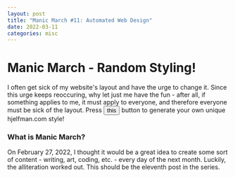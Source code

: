 ```yaml
---
layout: post
title: "Manic March #11: Automated Web Design"
date: 2022-03-11
categories: misc
---
```


# Manic March - Random Styling!

I often get sick of my website's layout and have the urge to change it. Since this urge keeps reoccuring, why let just me have the fun - after all, if something applies to me, it must apply to everyone, and therefore everyone must be sick of the layout. Press <button id="rip" onclick="destroy()">this</button> button to generate your own unique hjelfman.com style!


### What is Manic March?

On February 27, 2022, I thought it would be a great idea to create some sort of content - writing, art, coding, etc. - every day of the next month. Luckily, the alliteration worked out. This should be the eleventh post in the series.

<script>

	function destroy() {
		var elements = ["html", "body", "h1", "h2", "h3", "h4", "h5", "h6", "h7", "div", "p", "a", "button"];
		elements = elements.sort((a, b) => 0.5 - Math.random());
		var fonts =["Arial","Arial Black","Verdana","Tahoma","Trebuchet MS","Impact","Times New Roman","Didot","Georgia","American Typewriter","Andale Mono","Courier","Lucida Console","Monaco","Bradley Hand","Brush Script MT","Luminari","Comic Sans MS"];
		for (var j=0, lim=elements.length; j < lim; j++) {
			var randomColor = Math.floor(Math.random()*16777215).toString(16);
			randomColor = "#" + randomColor;
			var choice = Math.floor(Math.random()*fonts.length);
			if (document.querySelector(elements[j]) !== null) {
				document.querySelector(elements[j]).style.fontFamily = fonts[choice];
				document.querySelector(elements[j]).style.backgroundColor = randomColor;
				var randomColor = Math.floor(Math.random()*16777215).toString(16);
				randomColor = "#" + randomColor;
				document.querySelector(elements[j]).style.color = randomColor;

			}
		}
	}
</script>
